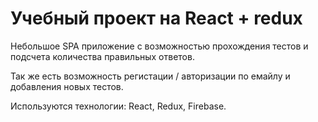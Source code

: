 # Учебный проект на React + redux

Небольшое SPA приложение с возможностью прохождения тестов и подсчета количества правильных ответов.

Так же есть возможность регистации / авторизации по емайлу и добавления новых тестов.

Используются технологии: React, Redux, Firebase.
